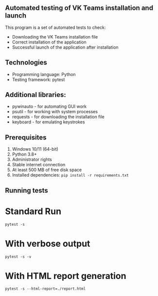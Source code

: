 ## Automated testing of VK Teams installation and launch
This program is a set of automated tests to check:
- Downloading the VK Teams installation file
- Correct installation of the application
- Successful launch of the application after installation

## Technologies
- Programming language: Python
- Testing framework: pytest
## Additional libraries:
- pywinauto - for automating GUI work
- psutil - for working with system processes
- requests - for downloading the installation file
- keyboard - for emulating keystrokes

## Prerequisites
1. Windows 10/11 (64-bit)
2. Python 3.8+
3. Administrator rights
4. Stable internet connection
5. At least 500 MB of free disk space
6. Installed dependencies: `pip install -r requirements.txt`

## Running tests
# Standard Run
``pytest -s``
# With verbose output
``pytest -s -v``
# With HTML report generation
``pytest -s --html-report=./report.html``
